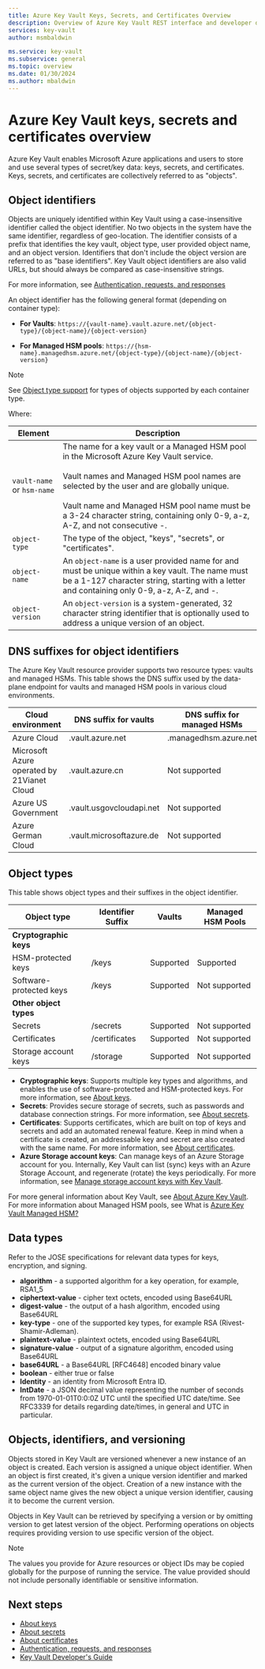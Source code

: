 ```yaml
---
title: Azure Key Vault Keys, Secrets, and Certificates Overview
description: Overview of Azure Key Vault REST interface and developer details for keys, secrets and certificates.
services: key-vault
author: msmbaldwin

ms.service: key-vault
ms.subservice: general
ms.topic: overview
ms.date: 01/30/2024
ms.author: mbaldwin
---
```


# Azure Key Vault keys, secrets and certificates overview

Azure Key Vault enables Microsoft Azure applications and users to store and use several types of secret/key data: keys, secrets, and certificates. Keys, secrets, and certificates are collectively referred to as "objects".

## Object identifiers
Objects are uniquely identified within Key Vault using a case-insensitive identifier called the object identifier. No two objects in the system have the same identifier, regardless of geo-location. The identifier consists of a prefix that identifies the key vault, object type, user provided object name, and an object version. Identifiers that don't include the object version are referred to as "base identifiers". Key Vault object identifiers are also valid URLs, but should always be compared as case-insensitive strings.

For more information, see [Authentication, requests, and responses](authentication-requests-and-responses.md)

An object identifier has the following general format (depending on container type):  

- **For Vaults**:
`https://{vault-name}.vault.azure.net/{object-type}/{object-name}/{object-version}`  

- **For Managed HSM pools**:
`https://{hsm-name}.managedhsm.azure.net/{object-type}/{object-name}/{object-version}`  

> [!NOTE]
> See [Object type support](#object-types) for types of objects supported by each container type.

Where:  

| Element | Description |  
|-|-|  
| `vault-name` or `hsm-name` | The name for a key vault or a Managed HSM pool in the Microsoft Azure Key Vault service.<br /><br />Vault names and Managed HSM pool names are selected by the user and are globally unique.<br /><br />Vault name and Managed HSM pool name must be a 3-24 character string, containing only 0-9, a-z, A-Z, and not consecutive -.|  
| `object-type` | The type of the object, "keys",  "secrets", or "certificates".|  
| `object-name` | An `object-name` is a user provided name for and must be unique within a key vault. The name must be a 1-127 character string, starting with a letter and containing only 0-9, a-z, A-Z, and -.|  
| `object-version `| An `object-version` is a system-generated, 32 character string identifier that is optionally used to address a unique version of an object. |  

## DNS suffixes for object identifiers
The Azure Key Vault resource provider supports two resource types: vaults and managed HSMs. This table shows the DNS suffix used by the data-plane endpoint for vaults and managed HSM pools in various cloud environments.

Cloud environment | DNS suffix for vaults | DNS suffix for managed HSMs
---|---|---
Azure Cloud | .vault.azure.net | .managedhsm.azure.net
Microsoft Azure operated by 21Vianet Cloud | .vault.azure.cn | Not supported
Azure US Government | .vault.usgovcloudapi.net | Not supported
Azure German Cloud | .vault.microsoftazure.de | Not supported

## Object types
 This table shows object types and their suffixes in the object identifier.

Object type|Identifier Suffix|Vaults|Managed HSM Pools
--|--|--|--
**Cryptographic keys**||
HSM-protected keys|/keys|Supported|Supported
Software-protected keys|/keys|Supported|Not supported
**Other object types**||
Secrets|/secrets|Supported|Not supported
Certificates|/certificates|Supported|Not supported
Storage account keys|/storage|Supported|Not supported

- **Cryptographic keys**: Supports multiple key types and algorithms, and enables the use of software-protected and HSM-protected keys. For more information, see [About keys](../keys/about-keys.md).
- **Secrets**: Provides secure storage of secrets, such as passwords and database connection strings. For more information, see [About secrets](../secrets/about-secrets.md).
- **Certificates**: Supports certificates, which are built on top of keys and secrets and add an automated renewal feature. Keep in mind when a certificate is created, an addressable key and secret are also created with the same name. For more information, see [About certificates](../certificates/about-certificates.md).
- **Azure Storage account keys**: Can manage keys of an Azure Storage account for you. Internally, Key Vault can list (sync) keys with an Azure Storage Account, and regenerate (rotate) the keys periodically. For more information, see [Manage storage account keys with Key Vault](../secrets/overview-storage-keys.md).

For more general information about Key Vault, see [About Azure Key Vault](overview.md). For more information about Managed HSM pools, see What is [Azure Key Vault Managed HSM?](../managed-hsm/overview.md)

## Data types

Refer to the JOSE specifications for relevant data types for keys, encryption, and signing.  

-   **algorithm** - a supported algorithm for a key operation, for example, RSA1_5  
-   **ciphertext-value** - cipher text octets, encoded using Base64URL  
-   **digest-value** - the output of a hash algorithm, encoded using Base64URL  
-   **key-type** - one of the supported key types, for example RSA (Rivest-Shamir-Adleman).  
-   **plaintext-value** - plaintext octets, encoded using Base64URL  
-   **signature-value** - output of a signature algorithm, encoded using Base64URL  
-   **base64URL** - a Base64URL [RFC4648] encoded binary value  
-   **boolean** - either true or false  
-   **Identity** - an identity from Microsoft Entra ID.  
-   **IntDate** - a JSON decimal value representing the number of seconds from 1970-01-01T0:0:0Z UTC until the specified UTC date/time. See RFC3339 for details regarding date/times, in general and UTC in particular.  

## Objects, identifiers, and versioning

Objects stored in Key Vault are versioned whenever a new instance of an object is created. Each version is assigned a unique object identifier. When an object is first created, it's given a unique version identifier and marked as the current version of the object. Creation of a new instance with the same object name gives the new object a unique version identifier, causing it to become the current version.  

Objects in Key Vault can be retrieved by specifying a version or by omitting version to get latest version of the object. Performing operations on objects requires providing version to use specific version of the object.

> [!NOTE]
> The values you provide for Azure resources or object IDs may be copied globally for the purpose of running the service. The value provided should not include personally identifiable or sensitive information.

## Next steps

- [About keys](../keys/about-keys.md)
- [About secrets](../secrets/about-secrets.md)
- [About certificates](../certificates/about-certificates.md)
- [Authentication, requests, and responses](../general/authentication-requests-and-responses.md)
- [Key Vault Developer's Guide](../general/developers-guide.md)
